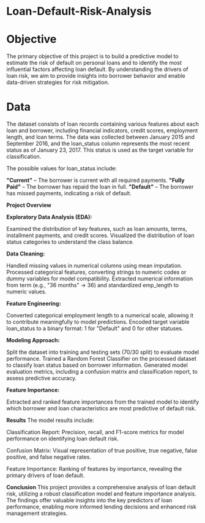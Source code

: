 # Loan-Default-Risk-Analysis
# Objective
The primary objective of this project is to build a predictive model to estimate the risk of default on personal loans and to identify the most influential factors affecting loan default. By understanding the drivers of loan risk, we aim to provide insights into borrower behavior and enable data-driven strategies for risk mitigation.

# Data
The dataset consists of loan records containing various features about each loan and borrower, including financial indicators, credit scores, employment length, and loan terms. The data was collected between January 2015 and September 2016, and the loan_status column represents the most recent status as of January 23, 2017. This status is used as the target variable for classification.

The possible values for loan_status include:

**"Current"** – The borrower is current with all required payments.
**"Fully Paid"** – The borrower has repaid the loan in full.
**"Default"** – The borrower has missed payments, indicating a risk of default.

**Project Overview**

**Exploratory Data Analysis (EDA):**

Examined the distribution of key features, such as loan amounts, terms, installment payments, and credit scores.
Visualized the distribution of loan status categories to understand the class balance.

**Data Cleaning:**

Handled missing values in numerical columns using mean imputation.
Processed categorical features, converting strings to numeric codes or dummy variables for model compatibility.
Extracted numerical information from term (e.g., "36 months" → 36) and standardized emp_length to numeric values.

**Feature Engineering:**

Converted categorical employment length to a numerical scale, allowing it to contribute meaningfully to model predictions.
Encoded target variable loan_status to a binary format: 1 for "Default" and 0 for other statuses.

**Modeling Approach:**

Split the dataset into training and testing sets (70/30 split) to evaluate model performance.
Trained a Random Forest Classifier on the processed dataset to classify loan status based on borrower information.
Generated model evaluation metrics, including a confusion matrix and classification report, to assess predictive accuracy.

**Feature Importance:**

Extracted and ranked feature importances from the trained model to identify which borrower and loan characteristics are most predictive of default risk.

**Results**
The model results include:

Classification Report: Precision, recall, and F1-score metrics for model performance on identifying loan default risk.

Confusion Matrix: Visual representation of true positive, true negative, false positive, and false negative rates.

Feature Importance: Ranking of features by importance, revealing the primary drivers of loan default.

**Conclusion**
This project provides a comprehensive analysis of loan default risk, utilizing a robust classification model and feature importance analysis. The findings offer valuable insights into the key predictors of loan performance, enabling more informed lending decisions and enhanced risk management strategies.
